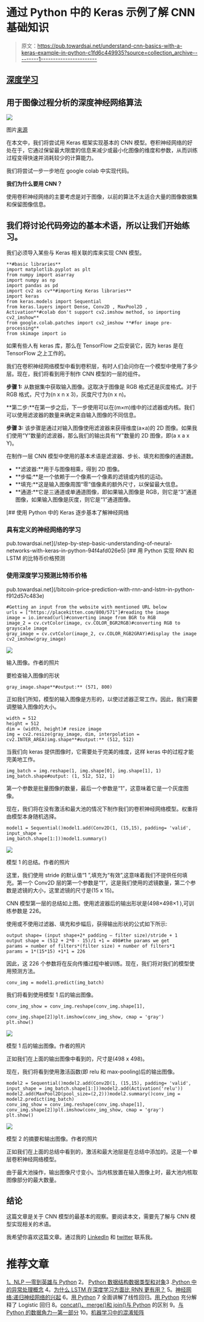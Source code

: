 # 通过 Python 中的 Keras 示例了解 CNN 基础知识

> 原文：<https://pub.towardsai.net/understand-cnn-basics-with-a-keras-example-in-python-c1fd6c449935?source=collection_archive---------1----------------------->

## [深度学习](https://towardsai.net/p/category/machine-learning/deep-learning)

## 用于图像过程分析的深度神经网络算法

![](img/b67b339141b9a2a8d63293dc279b66c3.png)

图片[来源](https://indoml.com/2018/03/07/student-notes-convolutional-neural-networks-cnn-introduction/)

在本文中，我们将尝试用 Keras 框架实现基本的 CNN 模型。卷积神经网络的好处在于，它通过保留最大限度的信息来减少或最小化图像的维度和参数，从而训练过程变得快速并消耗较少的计算能力。

我们将尝试一步一步地在 google colab 中实现代码。

**我们为什么要用 CNN？**

使用卷积神经网络的主要考虑是对于图像，以前的算法不太适合大量的图像数据集和保留图像信息。

## 我们将讨论代码旁边的基本术语，所以让我们开始练习。

我们必须导入某些与 Keras 相关联的库来实现 CNN 模型。

```
**#basic libraries**
import matplotlib.pyplot as plt
from numpy import asarray
import numpy as np
import pandas as pd
import cv2 as cv**#importing Keras libraries**
import keras
from keras.models import Sequential
from keras.layers import Dense, Conv2D , MaxPool2D , Activation**#colab don't support cv2.imshow method, so importing cv2_imshow**
from google.colab.patches import cv2_imshow **#for image pre-processing**
from skimage import io
```

如果有些人有 keras 库，那么在 TensorFlow 之后安装它，因为 keras 是在 TensorFlow 之上工作的。

我们在卷积神经网络模型中看到卷积层，有时人们会问你在一个模型中使用了多少层。现在，我们将看到用于制作 CNN 模型的一层的组件。

**步骤 1:** 从数据集中获取输入图像。这取决于图像是 RGB 格式还是灰度格式。对于 RGB 格式，尺寸为(n x n x 3)，灰度尺寸为(n x n)。

**第二步:**在第一步之后，下一步使用可以在(m×m)维中的过滤器或内核。我们可以使用滤波器的数量来确定来自输入图像的不同信息。

**步骤 3:** 该步骤是通过对输入图像使用滤波器来获得维度(a×a)的 2D 图像。如果我们使用“Y”数量的滤波器，那么我们的输出具有“Y”数量的 2D 图像，即(a x a x Y)。

在制作一层 CNN 模型中使用的基本术语是滤波器、步长、填充和图像的通道数。

*   **滤波器:**用于与图像相乘，得到 2D 图像。
*   **步幅:**是一个依赖于一个像素一个像素的滤镜或内核的运动。
*   **填充:**这是输入图像周围“零”值像素的额外尺寸，以保留最大信息。
*   **通道:**它是三通道或单通道图像，即如果输入图像是 RGB，则它是“3”通道图像，如果输入图像是灰度，则它是“1”通道图像。

[](/step-by-step-basic-understanding-of-neural-networks-with-keras-in-python-94f4afd026e5) [## 使用 Python 中的 Keras 逐步基本了解神经网络

### 具有定义的神经网络的学习

pub.towardsai.net](/step-by-step-basic-understanding-of-neural-networks-with-keras-in-python-94f4afd026e5) [](/bitcoin-price-prediction-with-rnn-and-lstm-in-python-f912d57c483e) [## 用 Python 实现 RNN 和 LSTM 的比特币价格预测

### 使用深度学习预测比特币价格

pub.towardsai.net](/bitcoin-price-prediction-with-rnn-and-lstm-in-python-f912d57c483e) 

```
#Getting an input from the website with mentioned URL below
urls = ["https://placekitten.com/800/571"]#reading the image
image = io.imread(url)#converting image from BGR to RGB
image_2 = cv.cvtColor(image, cv.COLOR_BGR2RGB)#converting RGB to grayscale image
gray_image = cv.cvtColor(image_2, cv.COLOR_RGB2GRAY)#display the image
cv2_imshow(gray_image)
```

![](img/94c24e36a74918b642e7b8dca02a9063.png)

输入图像。作者的照片

要检查输入图像的形状

```
gray_image.shape**#output:** (571, 800)
```

正如我们所知，模型的输入图像是方形的，以使过滤器正常工作。因此，我们需要调整输入图像的大小。

```
width = 512
height = 512
dim = (width, height)# resize image
img = cv2.resize(gray_image, dim, interpolation = cv2.INTER_AREA)img.shape**#output:** (512, 512)
```

当我们向 keras 提供图像时，它需要处于完美的维度，这样 keras 中的过程才能完美地工作。

```
img_batch = img.reshape(1, img.shape[0], img.shape[1], 1)
img_batch.shape#output: (1, 512, 512, 1)
```

第一个参数是批量图像的数量，最后一个参数是“1”，这意味着它是一个灰度图像。

现在，我们将在没有激活和最大池的情况下制作我们的卷积神经网络模型。权重将由模型本身随机选择。

```
model1 = Sequential()model1.add(Conv2D(1, (15,15), padding= 'valid', input_shape =
img_batch.shape[1:]))model1.summary()
```

![](img/a0ed9b6abd4ffcda7ebf0ccc822c9c40.png)

模型 1 的总结。作者的照片

这里，我们使用 stride 的默认值“1 ”,填充为“有效”,这意味着我们不提供任何填充。第一个 Conv2D 层的第一个参数是“1”，这是我们使用的滤镜数量，第二个参数是滤镜的大小，这里滤镜的尺寸是(15 x 15)。

CNN 模型第一层的总结如上图。使用滤波器后的输出形状是(498×498×1 ),可训练参数是 226。

使用或不使用过滤器、填充和步幅后，获得输出形状的公式如下所示:

```
output shape= (input shape+2* padding — filter size)/stride + 1
output shape = (512 + 2*0 - 15)/1 +1 = 498#the params we get 
params = number of filters*(filter size) + number of filters*1
params = 1*(15*15) +1*1 = 226
```

因此，这 226 个参数将在反向传播过程中被训练。现在，我们将对我们的模型使用预测方法。

```
conv_img = model1.predict(img_batch)
```

我们将看到使用模型 1 后的输出图像。

```
conv_img_show = conv_img.reshape(conv_img.shape[1],
                                 conv_img.shape[2])plt.imshow(conv_img_show, cmap = 'gray')
plt.show()
```

![](img/20ed2647cd25a4a86972f98d047900a1.png)

模型 1 后的输出图像。作者的照片

正如我们在上面的输出图像中看到的，尺寸是(498 x 498)。

现在，我们将看到使用激活函数(即 relu 和 max-pooling)后的输出图像。

```
model2 = Sequential()model2.add(Conv2D(1, (15,15), padding= 'valid', input_shape = img_batch.shape[1:]))model2.add(Activation('relu'))
model2.add(MaxPool2D(pool_size=(2,2)))model2.summary()conv_img = model2.predict(img_batch)
conv_img_show = conv_img.reshape(conv_img.shape[1], conv_img.shape[2])plt.imshow(conv_img_show, cmap = 'gray')
plt.show()
```

![](img/fbec9d6b0037735b30e44926be9b0e00.png)

模型 2 的摘要和输出图像。作者的照片

正如我们在上面的总结中看到的，激活和最大池层是在总结中添加的。这是一个单层卷积神经网络模型。

由于最大池操作，输出图像尺寸变小。当内核放置在输入图像上时，最大池内核取图像部分的最大数量。

## 结论

这篇文章是关于 CNN 模型的最基本的观察。要阅读本文，需要先了解与 CNN 模型实现相关的术语。

我希望你喜欢这篇文章。通过我的 [LinkedIn](https://www.linkedin.com/in/data-scientist-95040a1ab/) 和 [twitter](https://twitter.com/amitprius) 联系我。

# 推荐文章

[1。NLP —零到英雄与 Python](https://medium.com/towards-artificial-intelligence/nlp-zero-to-hero-with-python-2df6fcebff6e?sk=2231d868766e96b13d1e9d7db6064df1)
2。 [Python 数据结构数据类型和对象](https://medium.com/towards-artificial-intelligence/python-data-structures-data-types-and-objects-244d0a86c3cf?sk=42f4b462499f3fc3a160b21e2c94dba6)3 .[Python 中的异常处理概念](/exception-handling-concepts-in-python-4d5116decac3?source=friends_link&sk=a0ed49d9fdeaa67925eac34ecb55ea30)
4。[为什么 LSTM 在深度学习方面比 RNN 更有用？](/deep-learning-88e218b74a14?source=friends_link&sk=540bf9088d31859d50dbddab7524ba35)
5。[神经网络:递归神经网络的兴起](/neural-networks-the-rise-of-recurrent-neural-networks-df740252da88?source=friends_link&sk=6844935e3de14e478ce00f0b22e419eb)
6。[用 Python](https://medium.com/towards-artificial-intelligence/fully-explained-linear-regression-with-python-fe2b313f32f3?source=friends_link&sk=53c91a2a51347ec2d93f8222c0e06402)
7 全面讲解了线性回归。[用 Python](https://medium.com/towards-artificial-intelligence/fully-explained-logistic-regression-with-python-f4a16413ddcd?source=friends_link&sk=528181f15a44e48ea38fdd9579241a78)
充分解释了 Logistic 回归 8。[concat()、merge()和 join()与 Python](/differences-between-concat-merge-and-join-with-python-1a6541abc08d?source=friends_link&sk=3b37b694fb90db16275059ea752fc16a)
的区别 9。[与 Python 的数据角力—第一部分](/data-wrangling-with-python-part-1-969e3cc81d69?source=friends_link&sk=9c3649cf20f31a5c9ead51c50c89ba0b)
10。[机器学习中的混淆矩阵](https://medium.com/analytics-vidhya/confusion-matrix-in-machine-learning-91b6e2b3f9af?source=friends_link&sk=11c6531da0bab7b504d518d02746d4cc)